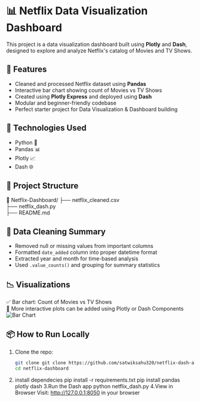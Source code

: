 # 📊 Netflix Data Visualization Dashboard

This project is a data visualization dashboard built using **Plotly** and **Dash**, designed to explore and analyze Netflix's catalog of Movies and TV Shows.

## 🚀 Features

- Cleaned and processed Netflix dataset using **Pandas**
- Interactive bar chart showing count of Movies vs TV Shows
- Created using **Plotly Express** and deployed using **Dash**
- Modular and beginner-friendly codebase
- Perfect starter project for Data Visualization & Dashboard building

## 🧰 Technologies Used

- Python 🐍
- Pandas 📊
- Plotly 📈
- Dash 🌐

## 📂 Project Structure
📁 Netflix-Dashboard/
├── netflix_cleaned.csv     
├── netflix_dash.py         
├── README.md 


## 🧹 Data Cleaning Summary

- Removed null or missing values from important columns
- Formatted `date_added` column into proper datetime format
- Extracted year and month for time-based analysis
- Used `.value_counts()` and grouping for summary statistics

## 📉 Visualizations

✅ Bar chart: Count of Movies vs TV Shows  
📍 More interactive plots can be added using Plotly or Dash Components
![Bar Chart](https://github.com/yourusername/repo-name/blob/main/barchart.png?raw=true)


## 📦 How to Run Locally

1. Clone the repo:
   ```bash
   git clone git clone https://github.com/satwiksahu320/netflix-dash-app.git
   cd netflix-dashboard


2. install dependecies
   pip install -r requirements.txt
   pip install pandas plotly dash
3.Run the Dash app
  python netflix_dash.py
4.View in Browser
  Visit: http://127.0.0.1:8050 in your browser
